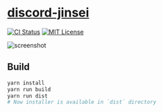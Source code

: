# [discord-jinsei](https://twitter.com/ciffelia/status/1064491457690529792)

[![CI Status](https://github.com/ciffelia/discord-jinsei/workflows/CI/badge.svg?branch=master)](https://github.com/ciffelia/discord-jinsei/actions?query=workflow%3ACI+branch%3Amaster)
[![MIT License](https://img.shields.io/badge/license-MIT-brightgreen.svg?style=flat)](LICENSE)

![screenshot](https://user-images.githubusercontent.com/15273128/125628521-1a035c64-5711-461a-9338-5a6a2f962e28.png)

## Build

```bash
yarn install
yarn run build
yarn run dist
# Now installer is available in `dist` directory
```
